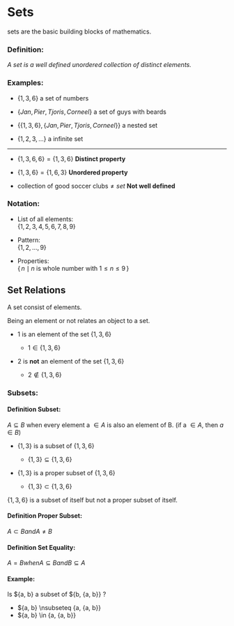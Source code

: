 # Sets

sets are the basic building blocks of mathematics.

### Definition:

*A set is a well defined unordered collection of distinct elements.*

### Examples:

+ $\{1, 3, 6\}$
a set of numbers

+ $\{Jan, Pier, Tjoris, Corneel\}$
a set of guys with beards

+ $\{\{1, 3, 6\}, \{Jan, Pier, Tjoris, Corneel\}\}$
a nested set

+ $\{1, 2, 3,\dots\}$
a infinite set

---

+ $\{1, 3, 6, 6\} = \{1, 3, 6\}$
**Distinct property**

+ $\{1, 3, 6\} = \{1, 6, 3\}$
**Unordered property**

+ $\text{collection of good soccer clubs} \ne set$
**Not well defined**

### Notation:

+ List of all elements:  
$\{1, 2, 3, 4, 5, 6, 7, 8, 9\}$

+ Pattern:  
$\{1, 2, ... , 9\}$

+ Properties:  
$\{\,n \mid n \text{ is whole number with } 1 \leq n \leq 9 \,\}$

## Set Relations

A set consist of elements.

Being an element or not relates an object to a set.

+ 1 is an element of the set $\{1, 3, 6\}$
    + $1 \in \{1, 3, 6\}$

+ 2 is **not** an element of the set $\{1, 3, 6\}$
    + $2 \notin \{1, 3, 6\}$


### Subsets:

#### Definition Subset:
$A \subseteq B \text{ when every element a } \in A \text{ is also an element of B. (if a }\in A\text{, then } a \in B)$

+ $\{1, 3\}$ is a subset of $\{1, 3, 6\}$
    + $\{1, 3\} \subseteq \{1, 3, 6\}$

+ $\{1, 3\}$ is a proper subset of $\{1, 3, 6\}$
    + $\{1, 3\} \subset \{1, 3, 6\}$

$\{1, 3, 6\}$ is a subset of itself but not a proper subset of itself.

#### Definition Proper Subset:
$A \subset B and A \ne B$

#### Definition Set Equality:
$A = B when A \subseteq B and B \subseteq A$

#### Example:

Is $\{a, b\} a subset of $\{b, \{a, b\}\} ?

+ $\{a, b\} \nsubseteq \{a, \{a, b\}\}
+ $\{a, b\} \in \{a, \{a, b\}\}